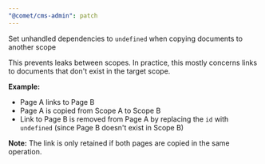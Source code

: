 ```yaml
---
"@comet/cms-admin": patch
---
```


Set unhandled dependencies to `undefined` when copying documents to another scope

This prevents leaks between scopes. In practice, this mostly concerns links to documents that don't exist in the target scope.

**Example:**

- Page A links to Page B
- Page A is copied from Scope A to Scope B
- Link to Page B is removed from Page A by replacing the `id` with `undefined` (since Page B doesn't exist in Scope B)

**Note:** The link is only retained if both pages are copied in the same operation.
